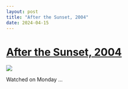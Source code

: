 ```yaml
---
layout: post
title: "After the Sunset, 2004"
date: 2024-04-15
---
```


# [After the Sunset, 2004](https://letterboxd.com/pavlesap/film/after-the-sunset/)

<p><img src="https://a.ltrbxd.com/resized/film-poster/4/6/0/8/3/46083-after-the-sunset-0-600-0-900-crop.jpg?v=4121acbe58" /></p> <p>Watched on Monday ...
